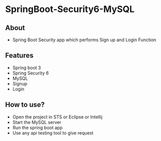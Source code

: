 # SpringBoot-Security6-MySQL

## About
 - Spring Boot Security app which performs Sign up and Login Function

## Features
 + Spring boot 3
 + Spring Security 6
 + MySQL
 + Signup
 + Login
## How to use?
 + Open the project in STS or Eclipse or Intellij
 + Start the MySQL server  
 +  Run the spring boot app
 +  Use any api testing tool to give  request
